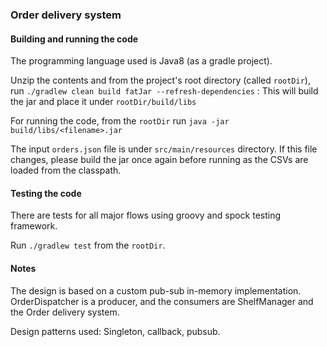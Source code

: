 ### Order delivery system

#### Building and running the code
The programming language used is Java8 (as a gradle project).

Unzip the contents and from the project's root directory (called `rootDir`), run `./gradlew clean build fatJar --refresh-dependencies` : This will build the jar and place it under
`rootDir/build/libs`

For running the code, from the `rootDir` run `java -jar build/libs/<filename>.jar`

The input `orders.json` file is under `src/main/resources` directory. If this file changes, please build the jar once again before running as the CSVs are loaded from
the classpath.

#### Testing the code
There are tests for all major flows using groovy and spock testing framework.

Run `./gradlew test` from the `rootDir`.

#### Notes

The design is based on a custom pub-sub in-memory implementation. OrderDispatcher is a producer, and the consumers are 
ShelfManager and the Order delivery system. 

Design patterns used: Singleton, callback, pubsub.
